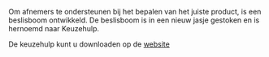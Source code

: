 Om afnemers te ondersteunen bij het bepalen van het juiste product, is een beslisboom ontwikkeld. 
De beslisboom is in een nieuw jasje gestoken en is hernoemd naar Keuzehulp.

De keuzehulp kunt u downloaden op de [website](https://www.kadaster.nl/-/keuzehulp-bag-producten) 
  
